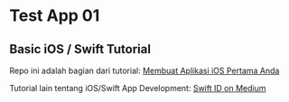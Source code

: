 # Test App 01
## Basic iOS / Swift Tutorial

Repo ini adalah bagian dari tutorial:
[Membuat Aplikasi iOS Pertama Anda](https://medium.com/swift-id/membuat-ios-pertama-anda-129f9e855016)

Tutorial lain tentang iOS/Swift App Development:
[Swift ID on Medium](https://medium.com/swift-id)
